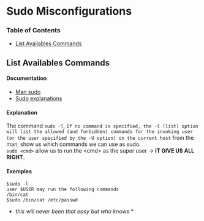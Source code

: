 # Sudo Misconfigurations 

### Table of Contents

- [List Availables Commands](#list-availables-commands)

## List Availables Commands

#### Documentation
- [Man sudo](https://linux.die.net/man/8/sudo)
- [Sudo explanations](https://www.linuxtricks.fr/wiki/sudo-utiliser-et-parametrer-sudoers)<br>

#### Explanation
The command `sudo -l`, `If no command is specified, the -l (list) option will list the allowed (and forbidden) commands for the invoking user (or the user specified by the -U option) on the current host` from the man, show us which commands we can use as sudo.<br>
`sudo <cmd>` allow us to run the \<cmd\> as the super user -> **IT GIVE US ALL RIGHT**.

#### Exemples
```
$sudo -l
user $USER may run the following commands
/bin/cat
$sudo /bin/cat /etc/passwd
```
* *this will never been that easy but who knows* *
